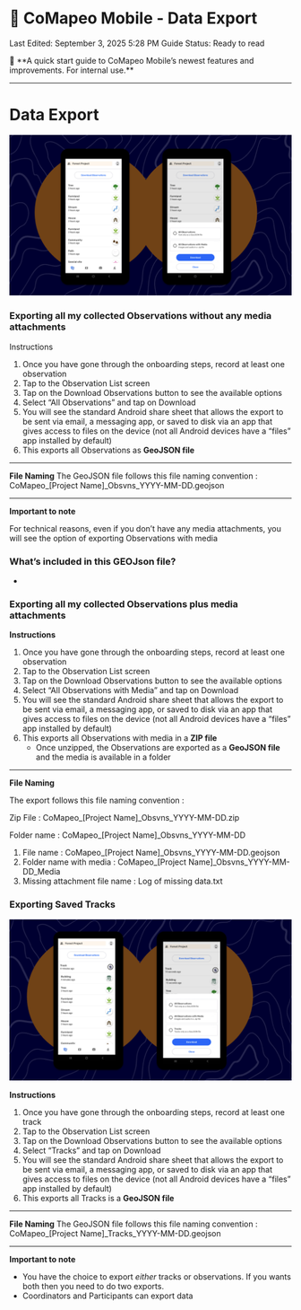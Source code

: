 # 🏁 CoMapeo Mobile - Data Export

Last Edited: September 3, 2025 5:28 PM
Guide Status: Ready to read

<aside>
📌 **A quick start guide to CoMapeo Mobile’s newest features and improvements. For internal use.**

</aside>

---

# Data Export

![Screenshot 2025-06-19 at 2.43.52 PM.png](./images/screenshot_2025_06_19_at_2_43_52_pm.png)

<aside>

### **Exporting all my collected Observations without any media attachments**

Instructions

1. Once you have gone through the onboarding steps, record at least one observation 
2. Tap to the Observation List screen
3. Tap on the Download Observations button to see the available options
4. Select “All Observations” and tap on Download
5. You will see the standard Android share sheet that allows the export to be sent via email, a messaging app, or saved to disk via an app that gives access to files on the device (not all Android devices have a “files” app installed by default)
6. This exports all Observations as **GeoJSON file**

---

**File Naming** 
The GeoJSON file follows this file naming convention : CoMapeo_[Project Name]_Obsvns_YYYY-MM-DD.geojson

---

**Important to note** 

For technical reasons, even if you don’t have any media attachments, you will see the option of exporting Observations with media

</aside>

<aside>

### What’s included in this GEOJson file?

- 
</aside>

<aside>

### **Exporting all my collected Observations plus media attachments**

**Instructions**

1. Once you have gone through the onboarding steps, record at least one observation 
2. Tap to the Observation List screen
3. Tap on the Download Observations button to see the available options
4. Select “All Observations with Media” and tap on Download
5. You will see the standard Android share sheet that allows the export to be sent via email, a messaging app, or saved to disk via an app that gives access to files on the device (not all Android devices have a “files” app installed by default)
6. This exports all Observations with media in a **ZIP file**
    - Once unzipped, the Observations are exported as a **GeoJSON file** and the media is available in a folder

---

**File Naming** 

The export follows this file naming convention : 

Zip File : CoMapeo_[Project Name]_Obsvns_YYYY-MM-DD.zip

Folder name : CoMapeo_[Project Name]_Obsvns_YYYY-MM-DD

1. File name : CoMapeo_[Project Name]_Obsvns_YYYY-MM-DD.geojson
2. Folder name with media : CoMapeo_[Project Name]_Obsvns_YYYY-MM-DD_Media
3. Missing attachment file name : Log of missing data.txt
</aside>

<aside>

### **Exporting Saved Tracks**

![Screenshot 2025-06-19 at 2.47.31 PM.png](./images/screenshot_2025_06_19_at_2_47_31_pm.png)

**Instructions**

1. Once you have gone through the onboarding steps, record at least one track 
2. Tap to the Observation List screen
3. Tap on the Download Observations button to see the available options
4. Select “Tracks” and tap on Download
5. You will see the standard Android share sheet that allows the export to be sent via email, a messaging app, or saved to disk via an app that gives access to files on the device (not all Android devices have a “files” app installed by default)
6. This exports all Tracks is a **GeoJSON file**

---

**File Naming** 
The GeoJSON file follows this file naming convention : CoMapeo_[Project Name]_Tracks_YYYY-MM-DD.geojson

---

**Important to note** 

- You have the choice to export *either* tracks or observations. If you wants both then you need to do two exports.
- Coordinators and Participants can export data

</aside>